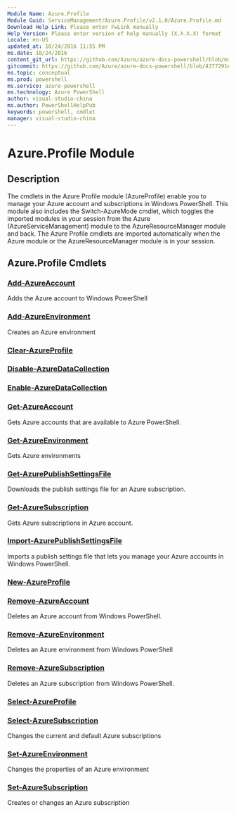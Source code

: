 ```yaml
---
Module Name: Azure.Profile
Module Guid: ServiceManagement/Azure.Profile/v2.1.0/Azure.Profile.md
Download Help Link: Please enter FwLink manually
Help Version: Please enter version of help manually (X.X.X.X) format
Locale: en-US
updated_at: 10/24/2016 11:55 PM
ms.date: 10/24/2016
content_git_url: https://github.com/Azure/azure-docs-powershell/blob/master/azureps-cmdlets-docs/ServiceManagement/Azure.Profile/v2.1.0/Azure.Profile.md
gitcommit: https://github.com/Azure/azure-docs-powershell/blob/4377291ee360e58e2c1c5d644155daf6a0279055/azureps-cmdlets-docs/ServiceManagement/Azure.Profile/v2.1.0/Azure.Profile.md
ms.topic: conceptual
ms.prod: powershell
ms.service: azure-powershell
ms.technology: Azure PowerShell
author: visual-studio-china
ms.author: PowerShellHelpPub
keywords: powershell, cmdlet
manager: visual-studio-china
---
```


# Azure.Profile Module
## Description
The cmdlets in the Azure Profile module (AzureProfile) enable you to manage your Azure account and subscriptions in Windows PowerShell. This module also includes the Switch-AzureMode cmdlet, which toggles the imported modules in your session from the Azure (AzureServiceManagement) module to the AzureResourceManager module and back. The Azure Profile cmdlets are imported automatically when the Azure module or the AzureResourceManager module is in your session.

## Azure.Profile Cmdlets
### [Add-AzureAccount](./Add-AzureAccount.md)
Adds the Azure account to Windows PowerShell


### [Add-AzureEnvironment](./Add-AzureEnvironment.md)
Creates an Azure environment


### [Clear-AzureProfile](./Clear-AzureProfile.md)



### [Disable-AzureDataCollection](./Disable-AzureDataCollection.md)



### [Enable-AzureDataCollection](./Enable-AzureDataCollection.md)



### [Get-AzureAccount](./Get-AzureAccount.md)
Gets Azure accounts that are available to Azure PowerShell.


### [Get-AzureEnvironment](./Get-AzureEnvironment.md)
Gets Azure environments


### [Get-AzurePublishSettingsFile](./Get-AzurePublishSettingsFile.md)
Downloads the publish settings file for an Azure subscription.


### [Get-AzureSubscription](./Get-AzureSubscription.md)
Gets  Azure subscriptions in Azure account.


### [Import-AzurePublishSettingsFile](./Import-AzurePublishSettingsFile.md)
Imports a publish settings file that lets you manage your Azure accounts in Windows PowerShell.


### [New-AzureProfile](./New-AzureProfile.md)



### [Remove-AzureAccount](./Remove-AzureAccount.md)
Deletes an Azure account from Windows PowerShell.


### [Remove-AzureEnvironment](./Remove-AzureEnvironment.md)
Deletes an Azure environment from Windows PowerShell


### [Remove-AzureSubscription](./Remove-AzureSubscription.md)
Deletes an Azure subscription from Windows PowerShell.


### [Select-AzureProfile](./Select-AzureProfile.md)



### [Select-AzureSubscription](./Select-AzureSubscription.md)
Changes the current and default Azure subscriptions


### [Set-AzureEnvironment](./Set-AzureEnvironment.md)
Changes the properties of an Azure environment


### [Set-AzureSubscription](./Set-AzureSubscription.md)
Creates or changes an Azure subscription



